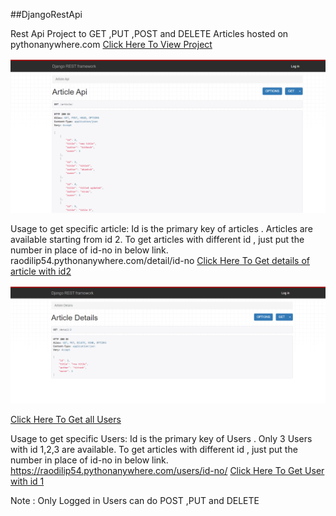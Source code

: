 ##DjangoRestApi


Rest Api Project to GET ,PUT ,POST and DELETE Articles hosted on pythonanywhere.com
[Click Here To View Project](https://raodilip54.pythonanywhere.com/article/)

![Article](Article.PNG)

Usage to get specific article: 
Id is the primary key of articles .
Articles are available starting from id 2.
To get articles with different id , just put the number in place of id-no in below link. 
raodilip54.pythonanywhere.com/detail/id-no
[Click Here To Get details of  article with id2](https://raodilip54.pythonanywhere.com/detail/2)

![Specific Article](Detail.PNG)

[Click Here To Get all Users](https://raodilip54.pythonanywhere.com/users/)

Usage to get specific Users: 
Id is the primary key of Users .
Only 3 Users with id 1,2,3 are available.
To get articles with different id , just put the number in place of id-no in below link. 
https://raodilip54.pythonanywhere.com/users/id-no/
[Click Here To Get User with id 1](https://raodilip54.pythonanywhere.com/users/1)

Note : Only Logged in Users can do POST ,PUT and DELETE
